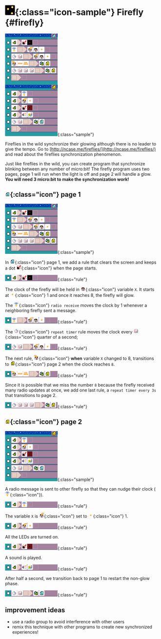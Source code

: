 # ![Firefly icon](../images/generated/icon_sample_firefly.png){:class="icon-sample"} Firefly {#firefly}

![firefly MicroCode program](../images/generated/sample_firefly.png){:class="sample"}

Fireflies in the wild synchronize their glowing although there is no leader to give the tempo.
Go to [http://ncase.me/fireflies/](http://ncase.me/fireflies/) and read about the fireflies synchronization phenomenon.

Just like fireflies in the wild, you can create program that synchronize blinking
between any number of micro:bit! The firefly program uses two pages, page 1 will run when the light is off
and page 2 will handle a glow. **You will need 3 micro:bit to make the synchronization work!**

## ![page 1](../images/generated/icon_M1.png){:class="icon"} page 1

![firefly page 1](../images/generated/sample_firefly_page_1.png){:class="sample"}

In ![page 1](../images/generated/icon_M1.png){:class="icon"} page 1, we add a rule that clears the screen and keeps a dot ![screen](../images/generated/icon_A5.png){:class="icon"} when the page starts.

![firefly page 1 rule 1](../images/generated/sample_firefly_page_1_rule_1.png){:class="rule"}

The clock of the firefly will be held in ![get variable X](../images/generated/icon_M20A.png){:class="icon"} variable `X`. It starts at ![value 1](../images/generated/icon_M6.png){:class="icon"} 1 and once it reaches 8, the firefly will glow.

The ![radio receive](../images/generated/icon_S7.png){:class="icon"} `radio receive` moves the clock by 1 whenever a neighboring firefly sent a message.

![when radio receive, do increment X by 1](../images/generated/sample_firefly_page_1_rule_2.png){:class="rule"}

The ![timer](../images/generated/icon_S4.png){:class="icon"} `repeat timer` rule moves the clock every ![quarter of a second](../images/generated/icon_F13.png){:class="icon"} quarter of a second;

![when timer quarter of second, do increment X by 1](../images/generated/sample_firefly_page_1_rule_3.png){:class="rule"}

The next rule, ![variable X changed](../images/generated/icon_S9A.png){:class="icon"} **when** variable `X` changed to 8, transitions to ![page 2](../images/generated/icon_M2.png){:class="icon"} page 2 when the clock reaches `8`.

![when variable X changed to 8, switch to page 2](../images/generated/sample_firefly_page_1_rule_4.png){:class="rule"}

Since it is possible that we miss the number `8` because the firefly received many radio updates at once,
we add one last rule, a `repeat timer every 3s` that transitions to page 2.

![when timer 3s, do switch to page 2](../images/generated/sample_firefly_page_1_rule_5.png){:class="rule"}

## ![page 2](../images/generated/icon_M2.png){:class="icon"} page 2

![firefly page 1](../images/generated/sample_firefly_page_2.png){:class="sample"}

A radio message is sent to other firefly so that they can nudge their clock (![radio send](../images/generated/icon_A6.png){:class="icon"}).

![when page started, send radio message](../images/generated/sample_firefly_page_2_rule_1.png){:class="rule"}

The variable `X` is ![set variable X](../images/generated/icon_A9A.png){:class="icon"} set to ![value 1](../images/generated/icon_M6.png){:class="icon"} 1.

![when page started, set variable X to 1](../images/generated/sample_firefly_page_2_rule_2.png){:class="rule"}

All the LEDs are turned on.

![when page started, do turn all LEDs on](../images/generated/sample_firefly_page_2_rule_3.png){:class="rule"}

A sound is played.

![when page started, do play hello](../images/generated/sample_firefly_page_2_rule_4.png){:class="rule"}

After half a second, we transition back to page 1 to restart the non-glow phase.

![when timer half a second, do switch to page 1](../images/generated/sample_firefly_page_2_rule_5.png){:class="rule"}

## improvement ideas

-   use a radio group to avoid interference with other users
-   remix this technique with other programs to create new synchronized experiences!

